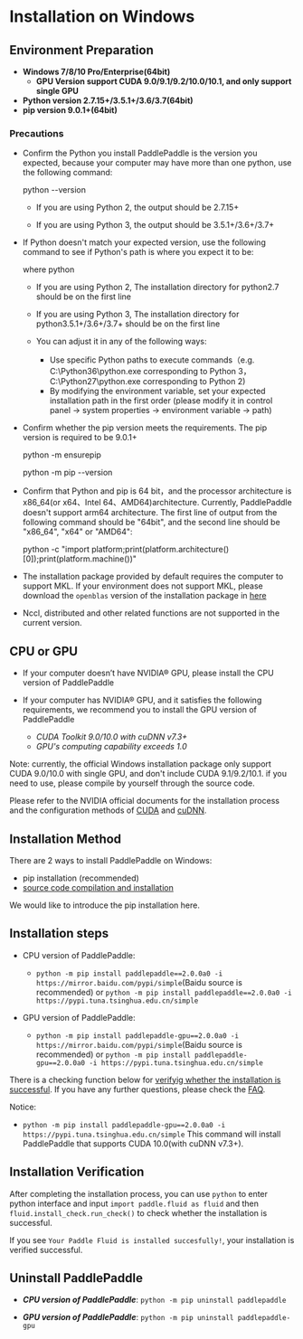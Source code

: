 # **Installation on Windows**

## Environment Preparation

* **Windows 7/8/10 Pro/Enterprise(64bit)**
    * **GPU Version support CUDA 9.0/9.1/9.2/10.0/10.1, and only support single GPU**
* **Python version 2.7.15+/3.5.1+/3.6/3.7(64bit)**
* **pip version 9.0.1+(64bit)**

### Precautions

* Confirm the Python you install PaddlePaddle is the version you expected, because your computer may have more than one python, use the following command:

    python --version

    * If you are using Python 2, the output should be 2.7.15+

    * If you are using Python 3, the output should be 3.5.1+/3.6+/3.7+

* If Python doesn't match your expected version, use the following command to see if Python's path is where you expect it to be:

    where python

    * If you are using Python 2, The installation directory for python2.7 should be on the first line

    * If you are using Python 3, The installation directory for python3.5.1+/3.6+/3.7+ should be on the first line

    * You can adjust it in any of the following ways:

        * Use specific Python paths to execute commands（e.g. C:\Python36\python.exe corresponding to Python 3，C:\Python27\python.exe corresponding to Python 2)     
        * By modifying the environment variable, set your expected installation path in the first order (please modify it in control panel -> system properties -> environment variable -> path)

* Confirm whether the pip version meets the requirements. The pip version is required to be 9.0.1+

    python -m ensurepip

    python -m pip --version

* Confirm that Python and pip is 64 bit，and the processor architecture is x86_64(or x64、Intel 64、AMD64)architecture. Currently, PaddlePaddle doesn't support arm64 architecture. The first line of output from the following command should be "64bit", and the second line should be "x86_64", "x64" or "AMD64":

    python -c "import platform;print(platform.architecture()[0]);print(platform.machine())"


* The installation package provided by default requires the computer to support MKL. If your environment does not support MKL, please download the `openblas` version of the installation package in [here](./Tables.html#ciwhls-release)
* Nccl, distributed and other related functions are not supported in the current version.


## CPU or GPU

* If your computer doesn’t have NVIDIA® GPU, please install the CPU version of PaddlePaddle

* If your computer has NVIDIA® GPU, and it satisfies the following requirements, we recommend you to install the GPU version of PaddlePaddle
    * *CUDA Toolkit 9.0/10.0 with cuDNN v7.3+*
    * *GPU's computing capability exceeds 1.0*

Note: currently, the official Windows installation package only support CUDA 9.0/10.0 with single GPU, and don't include CUDA 9.1/9.2/10.1. if you need to use, please compile by yourself through the source code.

Please refer to the NVIDIA official documents for the installation process and the configuration methods of [CUDA](https://docs.nvidia.com/cuda/cuda-installation-guide-linux/) and [cuDNN](https://docs.nvidia.com/deeplearning/sdk/cudnn-install/).

## Installation Method

There are 2 ways to install PaddlePaddle on Windows:

* pip installation (recommended)
* [source code compilation and installation](./compile/compile_Windows.html/#win_source)

We would like to introduce the pip installation here.

## Installation steps

* CPU version of PaddlePaddle:
  * `python -m pip install paddlepaddle==2.0.0a0 -i https://mirror.baidu.com/pypi/simple`(Baidu source is recommended) or `python -m pip install paddlepaddle==2.0.0a0 -i https://pypi.tuna.tsinghua.edu.cn/simple`

* GPU version of PaddlePaddle:
  * `python -m pip install paddlepaddle-gpu==2.0.0a0 -i https://mirror.baidu.com/pypi/simple`(Baidu source is recommended) or `python -m pip install paddlepaddle-gpu==2.0.0a0 -i https://pypi.tuna.tsinghua.edu.cn/simple`

There is a checking function below for [verifyig whether the installation is successful](#check). If you have any further questions, please check the [FAQ](./FAQ.html).

Notice:

* `python -m pip install paddlepaddle-gpu==2.0.0a0 -i https://pypi.tuna.tsinghua.edu.cn/simple` This command will install PaddlePaddle that supports CUDA 10.0(with cuDNN v7.3+).
<a name="check"></a>
## Installation Verification
After completing the installation process, you can use `python` to enter python interface and input `import paddle.fluid as fluid` and then `fluid.install_check.run_check()` to check whether the installation is successful.

If you see `Your Paddle Fluid is installed succesfully!`, your installation is verified successful.

## Uninstall PaddlePaddle

* ***CPU version of PaddlePaddle***: `python -m pip uninstall paddlepaddle`

* ***GPU version of PaddlePaddle***: `python -m pip uninstall paddlepaddle-gpu`
